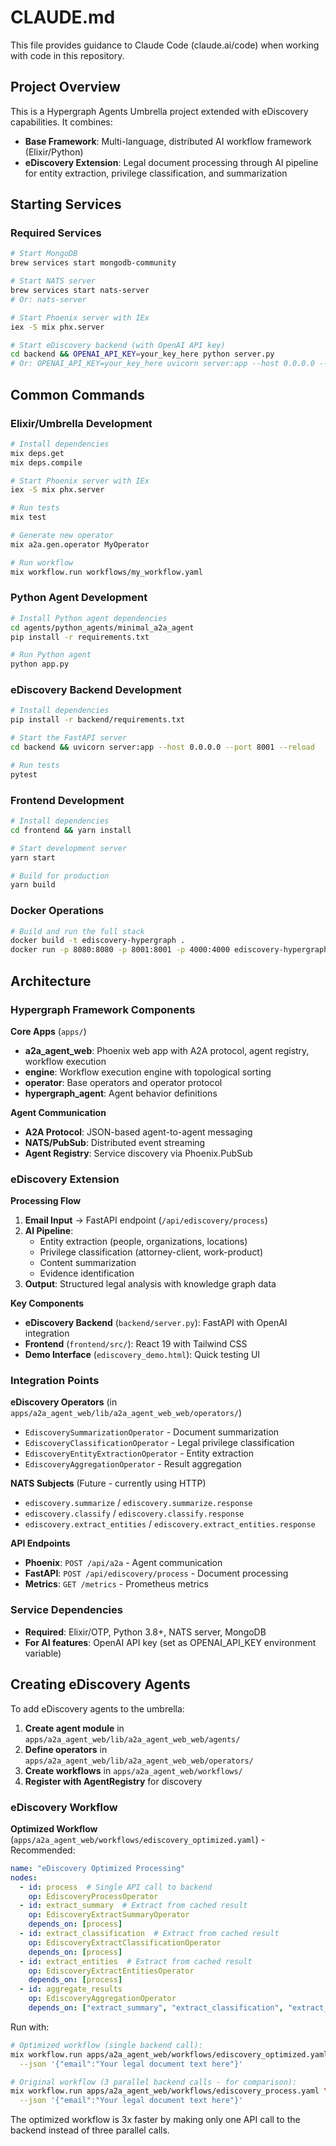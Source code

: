 # CLAUDE.md

This file provides guidance to Claude Code (claude.ai/code) when working with code in this repository.

## Project Overview

This is a Hypergraph Agents Umbrella project extended with eDiscovery capabilities. It combines:
- **Base Framework**: Multi-language, distributed AI workflow framework (Elixir/Python)
- **eDiscovery Extension**: Legal document processing through AI pipeline for entity extraction, privilege classification, and summarization

## Starting Services

### Required Services
```bash
# Start MongoDB
brew services start mongodb-community

# Start NATS server
brew services start nats-server
# Or: nats-server

# Start Phoenix server with IEx
iex -S mix phx.server

# Start eDiscovery backend (with OpenAI API key)
cd backend && OPENAI_API_KEY=your_key_here python server.py
# Or: OPENAI_API_KEY=your_key_here uvicorn server:app --host 0.0.0.0 --port 8001 --reload
```

## Common Commands

### Elixir/Umbrella Development
```bash
# Install dependencies
mix deps.get
mix deps.compile

# Start Phoenix server with IEx
iex -S mix phx.server

# Run tests
mix test

# Generate new operator
mix a2a.gen.operator MyOperator

# Run workflow
mix workflow.run workflows/my_workflow.yaml
```

### Python Agent Development  
```bash
# Install Python agent dependencies
cd agents/python_agents/minimal_a2a_agent
pip install -r requirements.txt

# Run Python agent
python app.py
```

### eDiscovery Backend Development
```bash
# Install dependencies
pip install -r backend/requirements.txt

# Start the FastAPI server
cd backend && uvicorn server:app --host 0.0.0.0 --port 8001 --reload

# Run tests
pytest
```

### Frontend Development
```bash
# Install dependencies
cd frontend && yarn install

# Start development server
yarn start

# Build for production
yarn build
```

### Docker Operations
```bash
# Build and run the full stack
docker build -t ediscovery-hypergraph .
docker run -p 8080:8080 -p 8001:8001 -p 4000:4000 ediscovery-hypergraph
```

## Architecture

### Hypergraph Framework Components

**Core Apps** (`apps/`)
- **a2a_agent_web**: Phoenix web app with A2A protocol, agent registry, workflow execution
- **engine**: Workflow execution engine with topological sorting
- **operator**: Base operators and operator protocol
- **hypergraph_agent**: Agent behavior definitions

**Agent Communication**
- **A2A Protocol**: JSON-based agent-to-agent messaging
- **NATS/PubSub**: Distributed event streaming
- **Agent Registry**: Service discovery via Phoenix.PubSub

### eDiscovery Extension

**Processing Flow**
1. **Email Input** → FastAPI endpoint (`/api/ediscovery/process`)
2. **AI Pipeline**:
   - Entity extraction (people, organizations, locations)
   - Privilege classification (attorney-client, work-product)
   - Content summarization
   - Evidence identification
3. **Output**: Structured legal analysis with knowledge graph data

**Key Components**
- **eDiscovery Backend** (`backend/server.py`): FastAPI with OpenAI integration
- **Frontend** (`frontend/src/`): React 19 with Tailwind CSS
- **Demo Interface** (`ediscovery_demo.html`): Quick testing UI

### Integration Points

**eDiscovery Operators** (in `apps/a2a_agent_web/lib/a2a_agent_web_web/operators/`)
- `EdiscoverySummarizationOperator` - Document summarization
- `EdiscoveryClassificationOperator` - Legal privilege classification  
- `EdiscoveryEntityExtractionOperator` - Entity extraction
- `EdiscoveryAggregationOperator` - Result aggregation

**NATS Subjects** (Future - currently using HTTP)
- `ediscovery.summarize` / `ediscovery.summarize.response`
- `ediscovery.classify` / `ediscovery.classify.response`
- `ediscovery.extract_entities` / `ediscovery.extract_entities.response`

**API Endpoints**
- **Phoenix**: `POST /api/a2a` - Agent communication
- **FastAPI**: `POST /api/ediscovery/process` - Document processing
- **Metrics**: `GET /metrics` - Prometheus metrics

### Service Dependencies
- **Required**: Elixir/OTP, Python 3.8+, NATS server, MongoDB
- **For AI features**: OpenAI API key (set as OPENAI_API_KEY environment variable)

## Creating eDiscovery Agents

To add eDiscovery agents to the umbrella:

1. **Create agent module** in `apps/a2a_agent_web/lib/a2a_agent_web_web/agents/`
2. **Define operators** in `apps/a2a_agent_web/lib/a2a_agent_web_web/operators/`
3. **Create workflows** in `apps/a2a_agent_web/workflows/`
4. **Register with AgentRegistry** for discovery

### eDiscovery Workflow

**Optimized Workflow** (`apps/a2a_agent_web/workflows/ediscovery_optimized.yaml`) - Recommended:
```yaml
name: "eDiscovery Optimized Processing"
nodes:
  - id: process  # Single API call to backend
    op: EdiscoveryProcessOperator
  - id: extract_summary  # Extract from cached result
    op: EdiscoveryExtractSummaryOperator
    depends_on: [process]
  - id: extract_classification  # Extract from cached result
    op: EdiscoveryExtractClassificationOperator
    depends_on: [process]
  - id: extract_entities  # Extract from cached result
    op: EdiscoveryExtractEntitiesOperator
    depends_on: [process]
  - id: aggregate_results
    op: EdiscoveryAggregationOperator
    depends_on: ["extract_summary", "extract_classification", "extract_entities"]
```

Run with:
```bash
# Optimized workflow (single backend call):
mix workflow.run apps/a2a_agent_web/workflows/ediscovery_optimized.yaml \
  --json '{"email":"Your legal document text here"}'

# Original workflow (3 parallel backend calls - for comparison):
mix workflow.run apps/a2a_agent_web/workflows/ediscovery_process.yaml \
  --json '{"email":"Your legal document text here"}'
```

The optimized workflow is 3x faster by making only one API call to the backend instead of three parallel calls.